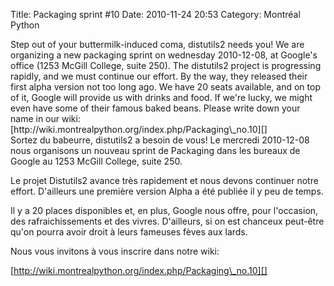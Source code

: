 Title: Packaging sprint #10
Date: 2010-11-24 20:53
Category: Montréal Python

<!--:en-->

<div>
<div>
Step out of your buttermilk-induced coma, distutils2 needs you! We are
organizing a new packaging sprint on wednesday 2010-12-08, at Google's
office (1253 McGill College, suite 250). The distutils2 project is
progressing rapidly, and we must continue our effort. By the way, they
released their first alpha version not too long ago. We have 20 seats
available, and on top of it, Google will provide us with drinks and
food. If we're lucky, we might even have some of their famous baked
beans. Please write down your name in our wiki:
[http://wiki.montrealpython.org/index.php/Packaging\_no.10][]

</div>
</div>
<!--:--><!--:fr-->

<div>
Sortez du babeurre, distutils2 a besoin de vous! Le mercredi 2010-12-08
nous organisons un nouveau sprint de Packaging dans les bureaux de
Google au 1253 McGill College, suite 250.

Le projet Distutils2 avance très rapidement et nous devons continuer
notre effort. D'ailleurs une première version Alpha a été publiée il y
peu de temps.

Il y a 20 places disponibles et, en plus, Google nous offre, pour
l'occasion, des rafraichissements et des vivres. D'ailleurs, si on est
chanceux peut-être qu'on pourra avoir droit à leurs fameuses fèves aux
lards.

Nous vous invitons à vous inscrire dans notre wiki:

[http://wiki.montrealpython.org/index.php/Packaging\_no.10][]

</div>

<!--:-->

</p>

  [http://wiki.montrealpython.org/index.php/Packaging\_no.10]: http://wiki.montrealpython.org/index.php/Packaging_no.10
